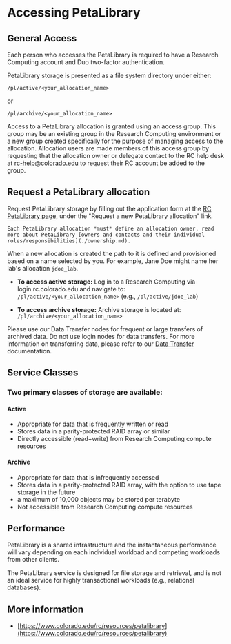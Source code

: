 # Accessing PetaLibrary

## General Access
Each person who accesses the PetaLibrary is required to have a Research Computing account and Duo two-factor authentication. 

PetaLibrary storage is presented as a file system directory under either:
```
/pl/active/<your_allocation_name>
```
or
```
/pl/archive/<your_allocation_name>
```

Access to a PetaLibrary allocation is granted using an access group. This group may be an existing group in the Research Computing environment or a new group created specifically for the purpose of managing access to the allocation. Allocation users are made members of this access group by requesting that the allocation owner or delegate contact to the RC help desk at <rc-help@colorado.edu> to request their RC account be added to the group.

## Request a PetaLibrary allocation

Request PetaLibrary storage by filling out the application form at the [RC PetaLibrary page](https://www.colorado.edu/rc/resources/petalibrary), under the "Request a new PetaLibrary allocation" link.  

```{important}
Each PetaLibrary allocation *must* define an allocation owner, read more about PetaLibrary [owners and contacts and their individual roles/responsibilities](./ownership.md). 
```

 When a new allocation is created the path to it is defined and provisioned based on a name selected by you. For example, Jane Doe might name her lab's allocation `jdoe_lab`. 

- **To access active storage:** Log in to a Research Computing via login.rc.colorado.edu
    and navigate to: `/pl/active/<your_allocation_name>` (e.g., `/pl/active/jdoe_lab`)

- **To access archive storage:** Archive storage is located at: `/pl/archive/<your_allocation_name>`

Please use our Data Transfer nodes for frequent or large transfers of archived data. Do not use login nodes for data transfers. For more information on transferring data, 
please refer to our [Data Transfer](../../compute/data-transfer.md) documentation. 

## Service Classes

### Two primary classes of storage are available:
#### Active
- Appropriate for data that is frequently written or read
- Stores data in a parity-protected RAID array or similar
- Directly accessible (read+write) from Research Computing compute resources
#### Archive
- Appropriate for data that is infrequently accessed
- Stores data in a parity-protected RAID array, with the option to use tape storage in the future
- a maximum of 10,000 objects may be stored per terabyte
- Not accessible from Research Computing compute resources

## Performance
PetaLibrary is a shared infrastructure and the instantaneous performance will vary depending on each individual workload and competing workloads from other clients.

The PetaLibrary service is designed for file storage and retrieval, and is not an ideal service for highly transactional workloads (e.g., relational databases).

## More information

* [https://www.colorado.edu/rc/resources/petalibrary](https://www.colorado.edu/rc/resources/petalibrary)


